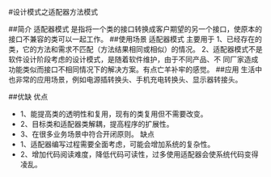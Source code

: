 #设计模式之适配器方法模式

##简介
适配器模式 是指将一个类的接口转换成客户期望的另一个接口，使原本的接口不兼容的类可以一起工作。
##使用场景
适配器模式 主要用于 
    1、已经存在的类，它的方法和需求不匹配（方法结果相同或相似）的情况。
    2、适配器模式不是软件设计阶段考虑的设计模式，是随着软件维护，由于不同产品、不
    同厂家造成功能类似而接口不相同情况下的解决方案。有点亡羊补牢的感觉。
##应用
  生活中也非常的应用场景，例如电源插转换头、手机充电转换头、显示器转接头。
  
##优缺
优点
* 1、能提高类的透明性和复用，现有的类复用但不需要改变。
* 2、目标类和适配器类解耦，提高程序的扩展性。
* 3、在很多业务场景中符合开闭原则。
缺点
* 1、适配器编写过程需要全面考虑，可能会增加系统的复杂性。
* 2、增加代码阅读难度，降低代码可读性，过多使用适配器会使系统代码变得凌乱。
